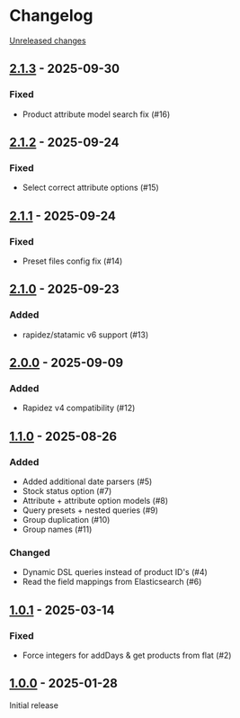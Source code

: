 # Changelog 

[Unreleased changes](https://github.com/rapidez/statamic-query-builder/compare/2.1.3...2.1.3)
## [2.1.3](https://github.com/rapidez/statamic-query-builder/releases/tag/2.1.3) - 2025-09-30

### Fixed

- Product attribute model search fix (#16)

## [2.1.2](https://github.com/rapidez/statamic-query-builder/releases/tag/2.1.2) - 2025-09-24

### Fixed

- Select correct attribute options (#15)

## [2.1.1](https://github.com/rapidez/statamic-query-builder/releases/tag/2.1.1) - 2025-09-24

### Fixed

- Preset files config fix (#14)

## [2.1.0](https://github.com/rapidez/statamic-query-builder/releases/tag/2.1.0) - 2025-09-23

### Added

- rapidez/statamic v6 support (#13)

## [2.0.0](https://github.com/rapidez/statamic-query-builder/releases/tag/2.0.0) - 2025-09-09

### Added

- Rapidez v4 compatibility (#12)

## [1.1.0](https://github.com/rapidez/statamic-query-builder/releases/tag/1.1.0) - 2025-08-26

### Added

- Added additional date parsers (#5)
- Stock status option (#7)
- Attribute + attribute option models (#8)
- Query presets + nested queries (#9)
- Group duplication (#10)
- Group names (#11)

### Changed

- Dynamic DSL queries instead of product ID's (#4)
- Read the field mappings from Elasticsearch (#6)

## [1.0.1](https://github.com/rapidez/statamic-query-builder/releases/tag/1.0.1) - 2025-03-14

### Fixed

- Force integers for addDays & get products from flat (#2)

## [1.0.0](https://github.com/rapidez/statamic-query-builder/releases/tag/1.0.0) - 2025-01-28

Initial release

